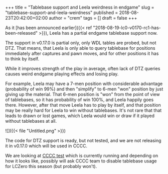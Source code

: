 +++
title = "Tablebase support and Leela weirdness in endgame"
slug = "tablebase-support-and-leela-weirdness"
published = 2018-08-23T20:42:00+02:00
author = "crem"
tags = []
draft = false
+++

As it [has been announced earlier]({{< ref "2018-08-19-lc0-v0170-rc1-has-been-released" >}}),
Leela has a partial endgame tablebase support now.

The support in v0.17.0 is partial only, only WDL tables are probed, but not
DTZ.
That means, that Leela is only able to query tablebase for positions
immediately after captures and pawn moves, and for other positions it has to
think by itself.

<!--more-->

While it improves strength of the play in average, often lack of DTZ queries
causes weird endgame playing effects and losing play.

For example, Leela may have a 7-men position with considerable advantage
(probability of win 99%) and then "simplify" to 6-men "won" position by just
giving up the material. That 6-men position is "won" from the point of view of
tablebases, so it has probability of win 100%, and Leela happily goes there.
However, after that move Leela has to play by itself, and that position may be
really hard for Leela to win without tablebases. It's not rare that that leads
to drawn or lost games, which Leela would win or draw if it played without
tablebases at all.

![]({{< file "Untitled.png" >}})

The code for DTZ support is ready, but not tested, and we are not releasing it
in v0.17.0 which will be used in CCCC.

We are looking at [CCCC test](http://chess.com/cccc) which is currently
running and depending on how it looks like, possibly will ask CCCC team to
disable tablebase usage for LCZero this season (but probably won't).
